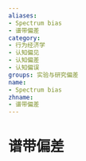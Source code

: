 ```yaml
---
aliases:
- Spectrum bias
- 谱带偏差
category:
- 行为经济学
- 认知偏见
- 认知偏差
- 认知偏误
groups: 实验与研究偏差
name:
- Spectrum bias
zhname:
- 谱带偏差
---
```


# 谱带偏差


